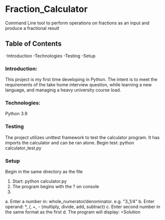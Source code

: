 # Fraction_Calculator
Command Line tool to perform operations on fractions as an input and produce a fractional result

## Table of Contents
-Introduction
-Technologies
-Testing
-Setup

### Introduction:
This project is my first time developing in Python. The intent is to meet the requirements of the
take home interview question, while learning a new language, and managing a heavy university course load.

### Technologies:
Python 3.9

### Testing
The project utilizes unittest framework to test the calculator program.
It has imports the calculator and can be ran alone.
Begin test: python calculator_test.py

### Setup
Begin in the same directory as the file
1. Start: python calculator.py
2. The program begins with the ? on console
3.
  a. Enter a number in: whole_numerator/denominator. e.g. "3_1/4"
  b. Enter operand: *, /, +, - (multiply, divide, add, subtract)
  c. Enter second number in the same format as the first
  d. The program will display: =Solution
